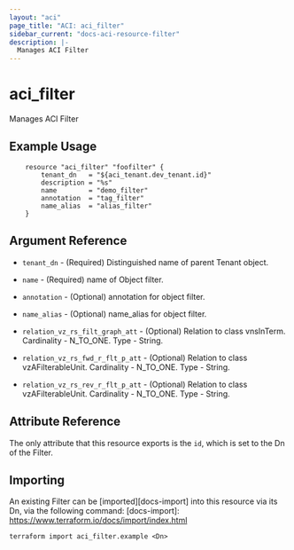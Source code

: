 ```yaml
---
layout: "aci"
page_title: "ACI: aci_filter"
sidebar_current: "docs-aci-resource-filter"
description: |-
  Manages ACI Filter
---
```


# aci_filter #
Manages ACI Filter

## Example Usage ##

```hcl
	resource "aci_filter" "foofilter" {
		tenant_dn   = "${aci_tenant.dev_tenant.id}"
		description = "%s"
		name        = "demo_filter"
		annotation  = "tag_filter"
		name_alias  = "alias_filter"
	}
```
## Argument Reference ##
* `tenant_dn` - (Required) Distinguished name of parent Tenant object.
* `name` - (Required) name of Object filter.
* `annotation` - (Optional) annotation for object filter.
* `name_alias` - (Optional) name_alias for object filter.

* `relation_vz_rs_filt_graph_att` - (Optional) Relation to class vnsInTerm. Cardinality - N_TO_ONE. Type - String.
                
* `relation_vz_rs_fwd_r_flt_p_att` - (Optional) Relation to class vzAFilterableUnit. Cardinality - N_TO_ONE. Type - String.
                
* `relation_vz_rs_rev_r_flt_p_att` - (Optional) Relation to class vzAFilterableUnit. Cardinality - N_TO_ONE. Type - String.
                


## Attribute Reference

The only attribute that this resource exports is the `id`, which is set to the
Dn of the Filter.

## Importing ##

An existing Filter can be [imported][docs-import] into this resource via its Dn, via the following command:
[docs-import]: https://www.terraform.io/docs/import/index.html


```
terraform import aci_filter.example <Dn>
```